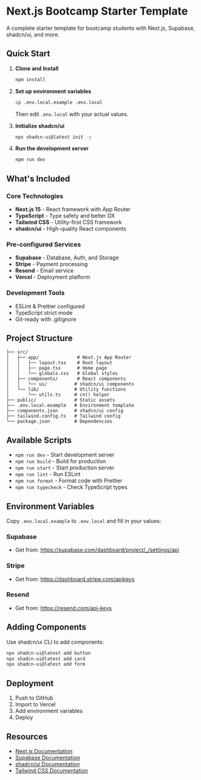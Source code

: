 # Next.js Bootcamp Starter Template

A complete starter template for bootcamp students with Next.js, Supabase, shadcn/ui, and more.

## Quick Start

1. **Clone and Install**
   ```bash
   npm install
   ```

2. **Set up environment variables**
   ```bash
   cp .env.local.example .env.local
   ```
   Then edit `.env.local` with your actual values.

3. **Initialize shadcn/ui**
   ```bash
   npx shadcn-ui@latest init -y
   ```

4. **Run the development server**
   ```bash
   npm run dev
   ```

## What's Included

### Core Technologies
- **Next.js 15** - React framework with App Router
- **TypeScript** - Type safety and better DX
- **Tailwind CSS** - Utility-first CSS framework
- **shadcn/ui** - High-quality React components

### Pre-configured Services
- **Supabase** - Database, Auth, and Storage
- **Stripe** - Payment processing
- **Resend** - Email service
- **Vercel** - Deployment platform

### Development Tools
- ESLint & Prettier configured
- TypeScript strict mode
- Git-ready with .gitignore

## Project Structure

```
├── src/
│   ├── app/              # Next.js App Router
│   │   ├── layout.tsx    # Root layout
│   │   ├── page.tsx      # Home page
│   │   └── globals.css   # Global styles
│   ├── components/       # React components
│   │   └── ui/          # shadcn/ui components
│   └── lib/             # Utility functions
│       └── utils.ts     # cn() helper
├── public/              # Static assets
├── .env.local.example   # Environment template
├── components.json      # shadcn/ui config
├── tailwind.config.ts   # Tailwind config
└── package.json         # Dependencies
```

## Available Scripts

- `npm run dev` - Start development server
- `npm run build` - Build for production
- `npm run start` - Start production server
- `npm run lint` - Run ESLint
- `npm run format` - Format code with Prettier
- `npm run typecheck` - Check TypeScript types

## Environment Variables

Copy `.env.local.example` to `.env.local` and fill in your values:

### Supabase
- Get from: https://supabase.com/dashboard/project/_/settings/api

### Stripe
- Get from: https://dashboard.stripe.com/apikeys

### Resend
- Get from: https://resend.com/api-keys

## Adding Components

Use shadcn/ui CLI to add components:

```bash
npx shadcn-ui@latest add button
npx shadcn-ui@latest add card
npx shadcn-ui@latest add form
```

## Deployment

1. Push to GitHub
2. Import to Vercel
3. Add environment variables
4. Deploy

## Resources

- [Next.js Documentation](https://nextjs.org/docs)
- [Supabase Documentation](https://supabase.com/docs)
- [shadcn/ui Documentation](https://ui.shadcn.com)
- [Tailwind CSS Documentation](https://tailwindcss.com/docs)